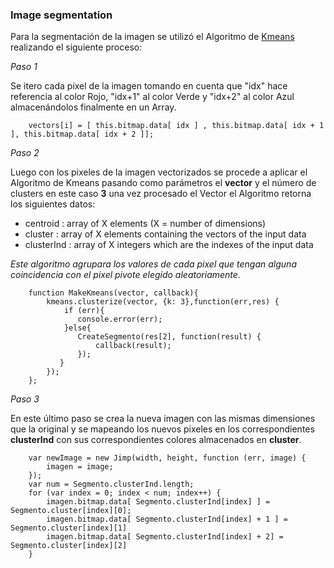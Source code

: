 ### Image segmentation

Para la segmentación de la imagen se utilizó el Algoritmo de  [Kmeans](https://www.npmjs.com/package/node-kmeans) realizando el siguiente proceso: 


*Paso 1*

Se itero cada pixel de la imagen tomando en cuenta que "idx" hace referencia al color Rojo, "idx+1" al color Verde y "idx+2"     al color Azul almacenándolos finalmente en un Array.

``` [JavaScript]
    vectors[i] = [ this.bitmap.data[ idx ] , this.bitmap.data[ idx + 1 ], this.bitmap.data[ idx + 2 ]];
```

*Paso 2*

Luego con los pixeles de la imagen vectorizados se procede a aplicar el Algoritmo de Kmeans pasando como parámetros el **vector** y el número de clusters en este caso **3** una vez procesado el Vector el Algoritmo retorna los siguientes datos:

* centroid : array of X elements (X = number of dimensions)
* cluster : array of X elements containing the vectors of the input data
* clusterInd : array of X integers which are the indexes of the input data

*Este algoritmo agrupara los valores de cada pixel que tengan alguna coincidencia con el pixel pivote elegido aleatoriamente.*

``` [JavaScript]
    function MakeKmeans(vector, callback){
        kmeans.clusterize(vector, {k: 3},function(err,res) {
            if (err){
               console.error(err);
            }else{
               CreateSegmento(res[2], function(result) {
                   callback(result);
               }); 
           }   
        });  
    };
```
*Paso 3*

En este último paso se crea la nueva imagen con las mismas dimensiones que la original y se mapeando los nuevos pixeles en los correspondientes **clusterInd** con sus correspondientes colores almacenados en **cluster**.

``` [JavaScript]
    var newImage = new Jimp(width, height, function (err, image) {
        imagen = image;
    });
    var num = Segmento.clusterInd.length;
    for (var index = 0; index < num; index++) {
        imagen.bitmap.data[ Segmento.clusterInd[index] ] = Segmento.cluster[index][0];
        imagen.bitmap.data[ Segmento.clusterInd[index] + 1 ] = Segmento.cluster[index][1]
        imagen.bitmap.data[ Segmento.clusterInd[index] + 2] = Segmento.cluster[index][2]
    }
```
